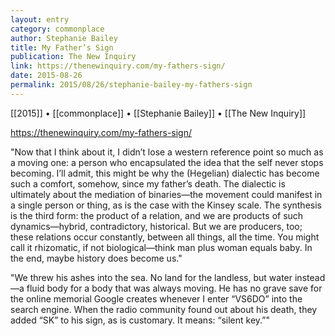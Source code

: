```yaml
---
layout: entry
category: commonplace
author: Stephanie Bailey
title: My Father’s Sign
publication: The New Inquiry
link: https://thenewinquiry.com/my-fathers-sign/
date: 2015-08-26
permalink: 2015/08/26/stephanie-bailey-my-fathers-sign
---
```


[[2015]] • [[commonplace]] • [[Stephanie Bailey]] • [[The New Inquiry]]

https://thenewinquiry.com/my-fathers-sign/

"Now that I think about it, I didn’t lose a western reference point so much as a moving one: a person who encapsulated the idea that the self never stops becoming. I’ll admit, this might be why the (Hegelian) dialectic has become such a comfort, somehow, since my father’s death. The dialectic is ultimately about the mediation of binaries—the movement could manifest in a single person or thing, as is the case with the Kinsey scale. The synthesis is the third form: the product of a relation, and we are products of such dynamics—hybrid, contradictory, historical. But we are producers, too; these relations occur constantly, between all things, all the time. You might call it rhizomatic, if not biological—think man plus woman equals baby. In the end, maybe history does become us."

"We threw his ashes into the sea. No land for the landless, but water instead—a fluid body for a body that was always moving. He has no grave save for the online memorial Google creates whenever I enter “VS6DO” into the search engine. When the radio community found out about his death, they added “SK” to his sign, as is customary. It means: “silent key.”"